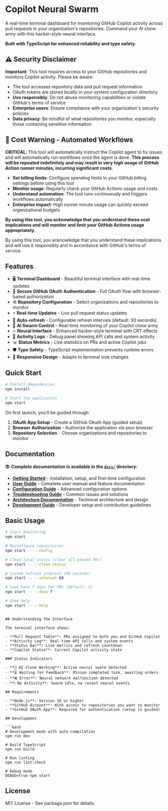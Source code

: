 # Copilot Neural Swarm

A real-time terminal dashboard for monitoring GitHub Copilot activity across pull requests in your organization's repositories. Command your AI clone army with this hacker-style neural interface.

**Built with TypeScript for enhanced reliability and type safety.**

## ⚠️ Security Disclaimer

**Important**: This tool requires access to your GitHub repositories and monitors Copilot activity. Please be aware:

- The tool accesses repository data and pull request information
- OAuth tokens are stored locally in your system configuration directory
- **Use responsibly**: Do not abuse monitoring capabilities or violate GitHub's terms of service
- **Enterprise users**: Ensure compliance with your organization's security policies
- **Data privacy**: Be mindful of what repositories you monitor, especially those containing sensitive information

## 🚨 Cost Warning - Automated Workflows

**CRITICAL**: This tool will automatically instruct the Copilot agent to fix issues and will automatically run workflows once the agent is done. **This process will be repeated indefinitely and may result in very high usage of GitHub Action runner minutes, incurring significant costs.**

- **Set billing limits**: Configure spending limits in your GitHub billing settings before using this tool
- **Monitor usage**: Regularly check your GitHub Actions usage and costs
- **Understand automation**: The tool runs continuously and triggers workflows automatically
- **Enterprise impact**: High runner minute usage can quickly exceed organizational budgets

**By using this tool, you acknowledge that you understand these cost implications and will monitor and limit your GitHub Actions usage appropriately.**

By using this tool, you acknowledge that you understand these implications and will use it responsibly and in accordance with GitHub's terms of service.

## Features

- 🖥️ **Terminal Dashboard** - Beautiful terminal interface with real-time updates
- 🔐 **Secure GitHub OAuth Authentication** - Full OAuth flow with browser-based authorization
- ⚙️ **Repository Configuration** - Select organizations and repositories to monitor
- ⚡ **Real-time Updates** - Live pull request status updates
- 🔁 **Auto-refresh** - Configurable refresh intervals (default: 30 seconds)
- 🤖 **AI Swarm Control** - Real-time monitoring of your Copilot clone army
- 🔥 **Neural Interface** - Enhanced hacker-style terminal with CRT effects
- 📜 **Activity Logs** - Debug panel showing API calls and system activity
- 📊 **Status Metrics** - Live statistics on PRs and active Copilot jobs
- 🛡️ **Type Safety** - TypeScript implementation prevents runtime errors
- 📱 **Responsive Design** - Adapts to terminal size changes

## Quick Start

```bash
# Install dependencies
npm install

# Start the application
npm start
```

On first launch, you'll be guided through:

1. **OAuth App Setup** - Create a GitHub OAuth App (guided setup)
2. **Browser Authorization** - Authorize the application via your browser
3. **Repository Selection** - Choose organizations and repositories to monitor

## Documentation

📚 **Complete documentation is available in the [`docs/`](./docs/) directory:**

- **[Getting Started](./docs/getting-started.md)** - Installation, setup, and first-time configuration
- **[User Guide](./docs/user-guide.md)** - Complete user manual and feature documentation
- **[Configuration Guide](./docs/guides/configuration.md)** - Advanced configuration options
- **[Troubleshooting Guide](./docs/guides/troubleshooting.md)** - Common issues and solutions
- **[Architecture Documentation](./docs/architecture.md)** - Technical architecture and design
- **[Development Guide](./docs/development/README.md)** - Developer setup and contribution guidelines

## Basic Usage

```bash
# Start monitoring
npm start

# Reconfigure repositories
npm start -- --config

# Clean local status (clear all paused PRs)
npm start -- --clean-status

# Custom refresh interval (60 seconds)
npm start -- --interval 60

# Look back 7 days for PRs (default: 3)
npm start -- --days 7

# Show help
npm start -- --help
```

````

## Understanding the Interface

The terminal interface shows:

- **Pull Request Table**: PRs assigned to both you and GitHub Copilot
- **Activity Log**: Real-time API calls and system events
- **Status Bar**: Live metrics and refresh countdown
- **Copilot Status**: Current Copilot activity state

### Status Indicators

- **🔄 AI Clone Working**: Active neural swarm detected
- **⏳ Waiting for Feedback**: Minion completed task, awaiting orders
- **❌ Error**: Neural network malfunction detected
- **ℹ️ No Activity**: Swarm idle, no recent neural events

## Requirements

- **Node.js**: Version 16 or higher
- **GitHub Account**: With access to repositories you want to monitor
- **GitHub OAuth App**: Required for authentication (setup is guided)

## Development

```bash
# Development mode with auto-compilation
npm run dev

# Build TypeScript
npm run build

# Run linting
npm run lint:check

# Debug mode
DEBUG=true npm start
````

## License

MIT License - See package.json for details.
